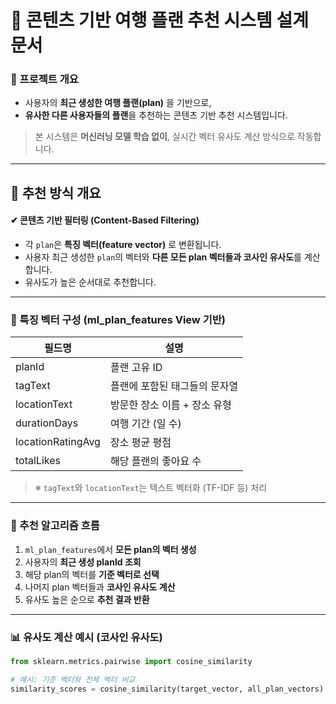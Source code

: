# 🧭 콘텐츠 기반 여행 플랜 추천 시스템 설계 문서

### 🎯 프로젝트 개요

-   사용자의 **최근 생성한 여행 플랜(plan)** 을 기반으로,
-   **유사한 다른 사용자들의 플랜**을 추천하는 콘텐츠 기반 추천 시스템입니다.

> 본 시스템은 **머신러닝 모델 학습 없이**, 실시간 벡터 유사도 계산 방식으로 작동합니다.

---

## 📌 추천 방식 개요

#### ✔ 콘텐츠 기반 필터링 (Content-Based Filtering)

-   각 `plan`은 **특징 벡터(feature vector)** 로 변환됩니다.
-   사용자 최근 생성한 `plan`의 벡터와 **다른 모든 plan 벡터들과 코사인 유사도**를 계산합니다.
-   유사도가 높은 순서대로 추천합니다.

---

### 🧠 특징 벡터 구성 (ml_plan_features View 기반)

| 필드명            | 설명                          |
| ----------------- | ----------------------------- |
| planId            | 플랜 고유 ID                  |
| tagText           | 플랜에 포함된 태그들의 문자열 |
| locationText      | 방문한 장소 이름 + 장소 유형  |
| durationDays      | 여행 기간 (일 수)             |
| locationRatingAvg | 장소 평균 평점                |
| totalLikes        | 해당 플랜의 좋아요 수         |

> ※ `tagText`와 `locationText`는 텍스트 벡터화 (TF-IDF 등) 처리

---

### 🧮 추천 알고리즘 흐름

1. `ml_plan_features`에서 **모든 plan의 벡터 생성**
2. 사용자의 **최근 생성 planId 조회**
3. 해당 plan의 벡터를 **기준 벡터로 선택**
4. 나머지 plan 벡터들과 **코사인 유사도 계산**
5. 유사도 높은 순으로 **추천 결과 반환**

---

### 📊 유사도 계산 예시 (코사인 유사도)

```python
from sklearn.metrics.pairwise import cosine_similarity

# 예시: 기준 벡터와 전체 벡터 비교
similarity_scores = cosine_similarity(target_vector, all_plan_vectors)
```
